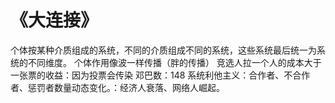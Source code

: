 # 《大连接》
个体按某种介质组成的系统，不同的介质组成不同的系统，这些系统最后统一为系统的不同维度。
个体作用像波一样传播（胖的传播）
竞选人拉一个人的成本大于一张票的收益：因为投票会传染
邓巴数：148
系统利他主义：合作者、不合作者、惩罚者数量动态变化。：经济人衰落、网络人崛起。
